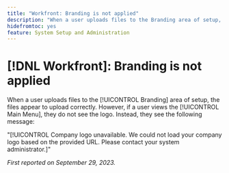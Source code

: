 ```yaml
---
title: "Workfront: Branding is not applied"
description: "When a user uploads files to the Branding area of setup, the files appear to upload correctly. However, if a user views the Main Menu, they do not see the logo. Instead, they see the an error message."
hidefromtoc: yes
feature: System Setup and Administration
---
```


# [!DNL Workfront]: Branding is not applied

When a user uploads files to the [!UICONTROL Branding] area of setup, the files appear to upload correctly. However, if a user views the [!UICONTROL Main Menu], they do not see the logo. Instead, they see the following message:

"[!UICONTROL Company logo unavailable. We could not load your company logo based on the provided URL. Please contact your system administrator.]"

_First reported on September 29, 2023._
